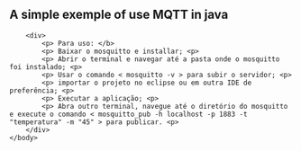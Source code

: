 <html>
	<head> </head>
	<body>		
		<h2> A simple exemple of use MQTT in java </h2>

		<div>
			<p> Para uso: </b> 
			<p> Baixar o mosquitto e installar; <p>
			<p> Abrir o terminal e navegar até a pasta onde o mosquitto foi instalado; <p>
			<p> Usar o comando < mosquitto -v > para subir o servidor; <p>
			<p> importar o projeto no eclipse ou em outra IDE de preferência; <p>
			<p> Executar a aplicação; <p>
			<p> Abra outro terminal, navegue até o diretório do mosquitto e execute o comando < mosquitto_pub -h localhost -p 1883 -t "temperatura" -m "45" > para publicar. <p>
		</div>
	</body>
</html>